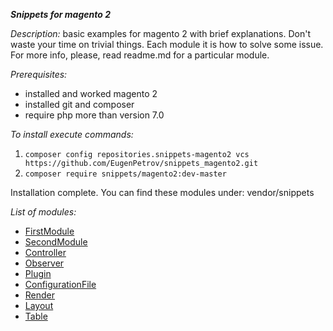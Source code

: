 ***Snippets for magento 2***

_Description:_ basic examples for magento 2 with brief explanations.
Don't waste your time on trivial things.
Each module it is how to solve some issue.
For more info, please, read readme.md for a particular module.

_Prerequisites:_
- installed and worked magento 2
- installed git and composer
- require php more than version 7.0

_To install execute commands:_

1) `composer config repositories.snippets-magento2 vcs https://github.com/EugenPetrov/snippets_magento2.git`
2) `composer require snippets/magento2:dev-master`

Installation complete. You can find these modules under: vendor/snippets

_List of modules:_

- [FirstModule](src/Snippet/FirstModule)
- [SecondModule](src/Snippet/SecondModule)
- [Controller](src/Snippet/Controller)
- [Observer](src/Snippet/Observer)
- [Plugin](src/Snippet/Plugin)
- [ConfigurationFile](src/Snippet/ConfigurationFile)
- [Render](src/Snippet/Render)
- [Layout](src/Snippet/Layout)
- [Table](src/Snippet/Table)
